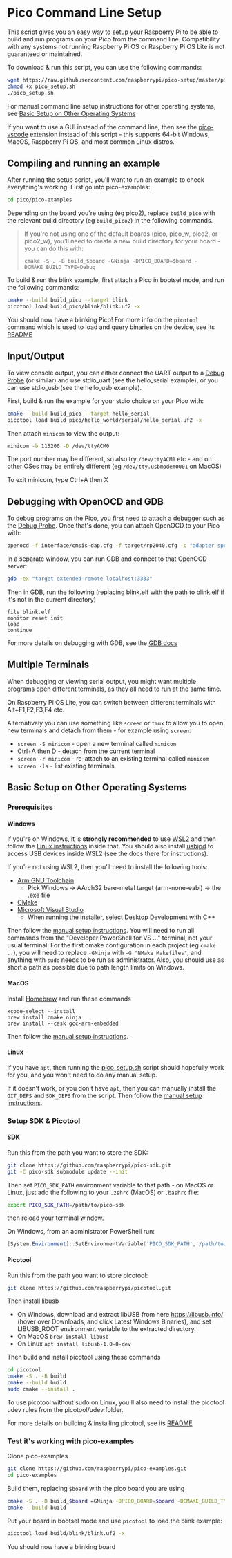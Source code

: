 # Pico Command Line Setup

This script gives you an easy way to setup your Raspberry Pi to be able to build and run programs on your Pico from the command line. Compatibility with any systems not running Raspberry Pi OS or Raspberry Pi OS Lite is not guaranteed or maintained.

To download & run this script, you can use the following commands:
```bash
wget https://raw.githubusercontent.com/raspberrypi/pico-setup/master/pico_setup.sh
chmod +x pico_setup.sh
./pico_setup.sh
```

For manual command line setup instructions for other operating systems, see [Basic Setup on Other Operating Systems](#basic-setup-on-other-operating-systems)

If you want to use a GUI instead of the command line, then see the [pico-vscode](https://github.com/raspberrypi/pico-vscode) extension instead of this script - this supports 64-bit Windows, MacOS, Raspberry Pi OS, and most common Linux distros.

## Compiling and running an example

After running the setup script, you'll want to run an example to check everything's working. First go into pico-examples:
```bash
cd pico/pico-examples
```

Depending on the board you're using (eg pico2), replace `build_pico` with the relevant build directory (eg `build_pico2`) in the following commands.

> If you're not using one of the default boards (pico, pico_w, pico2, or pico2_w), you'll need to create a new build directory for your board - you can do this with:
> ```
> cmake -S . -B build_$board -GNinja -DPICO_BOARD=$board -DCMAKE_BUILD_TYPE=Debug
> ```

To build & run the blink example, first attach a Pico in bootsel mode, and run the following commands:
```bash
cmake --build build_pico --target blink
picotool load build_pico/blink/blink.uf2 -x
```
You should now have a blinking Pico! For more info on the `picotool` command which is used to load and query binaries on the device, see its [README](https://github.com/raspberrypi/picotool?tab=readme-ov-file#readme)

## Input/Output

To view console output, you can either connect the UART output to a [Debug Probe](https://www.raspberrypi.com/documentation/microcontrollers/debug-probe.html#getting-started) (or similar) and use stdio_uart (see the hello_serial example), or you can use stdio_usb (see the hello_usb example).

First, build & run the example for your stdio choice on your Pico with:
```bash
cmake --build build_pico --target hello_serial
picotool load build_pico/hello_world/serial/hello_serial.uf2 -x
```

Then attach `minicom` to view the output:
```bash
minicom -b 115200 -D /dev/ttyACM0
```
The port number may be different, so also try `/dev/ttyACM1` etc - and on other OSes may be entirely different (eg `/dev/tty.usbmodem0001` on MacOS)

To exit minicom, type Ctrl+A then X

## Debugging with OpenOCD and GDB

To debug programs on the Pico, you first need to attach a debugger such as the [Debug Probe](https://www.raspberrypi.com/documentation/microcontrollers/debug-probe.html#getting-started). Once that's done, you can attach OpenOCD to your Pico with:
```bash
openocd -f interface/cmsis-dap.cfg -f target/rp2040.cfg -c "adapter speed 5000"
```

In a separate window, you can run GDB and connect to that OpenOCD server:
```bash
gdb -ex "target extended-remote localhost:3333"
```

Then in GDB, run the following (replacing blink.elf with the path to blink.elf if it's not in the current directory)
```console
file blink.elf
monitor reset init
load
continue
```

For more details on debugging with GDB, see the [GDB docs](https://sourceware.org/gdb/current/onlinedocs/gdb.html/)

## Multiple Terminals

When debugging or viewing serial output, you might want multiple programs open different terminals, as they all need to run at the same time.

On Raspberry Pi OS Lite, you can switch between different terminals with Alt+F1,F2,F3,F4 etc.

Alternatively you can use something like `screen` or `tmux` to allow you to open new terminals and detach from them - for example using `screen`:
* `screen -S minicom` - open a new terminal called `minicom`
* Ctrl+A then D - detach from the current terminal
* `screen -r minicom` - re-attach to an existing terminal called `minicom`
* `screen -ls` - list existing terminals

## Basic Setup on Other Operating Systems

### Prerequisites
#### Windows

If you're on Windows, it is **strongly recommended** to use [WSL2](https://learn.microsoft.com/en-us/windows/wsl/install) and then follow the [Linux instructions](#linux) inside that. You should also install [usbipd](https://github.com/dorssel/usbipd-win) to access USB devices inside WSL2 (see the docs there for instructions).

If you're not using WSL2, then you'll need to install the following tools:
* [Arm GNU Toolchain](https://developer.arm.com/downloads/-/arm-gnu-toolchain-downloads)
    * Pick Windows -> AArch32 bare-metal target (arm-none-eabi) -> the .exe file
* [CMake](https://cmake.org/download/)
* [Microsoft Visual Studio](https://visualstudio.microsoft.com/downloads/)
    * When running the installer, select Desktop Development with C++

Then follow the [manual setup instructions](#setup-sdk--picotool). You will need to run all commands from the "Developer PowerShell for VS ..." terminal, not your usual terminal. For the first cmake configuration in each project (eg `cmake ..`), you will need to replace `-GNinja` with `-G "NMake Makefiles"`, and anything with `sudo` needs to be run as administrator. Also, you should use as short a path as possible due to path length limits on Windows.

#### MacOS

Install [Homebrew](https://brew.sh/) and run these commands
```
xcode-select --install
brew install cmake ninja
brew install --cask gcc-arm-embedded
```

Then follow the [manual setup instructions](#setup-sdk--picotool).

#### Linux

If you have `apt`, then running the [pico_setup.sh](./pico_setup.sh) script should hopefully work for you, and you won't need to do any manual setup.

If it doesn't work, or you don't have `apt`, then you can manually install the `GIT_DEPS` and `SDK_DEPS` from the script. Then follow the [manual setup instructions](#setup-sdk--picotool).

### Setup SDK & Picotool

#### SDK
Run this from the path you want to store the SDK:
```bash
git clone https://github.com/raspberrypi/pico-sdk.git
git -C pico-sdk submodule update --init
```

Then set `PICO_SDK_PATH` environment variable to that path - on MacOS or Linux, just add the following to your `.zshrc` (MacOS) or `.bashrc` file:
```bash
export PICO_SDK_PATH=/path/to/pico-sdk
```
then reload your terminal window.

On Windows, from an administrator PowerShell run:
```powershell
[System.Environment]::SetEnvironmentVariable('PICO_SDK_PATH','/path/to/pico-sdk', 'Machine')
```

#### Picotool
Run this from the path you want to store picotool:
```bash
git clone https://github.com/raspberrypi/picotool.git
```

Then install libusb
* On Windows, download and extract libUSB from here https://libusb.info/ (hover over Downloads, and click Latest Windows Binaries), and set LIBUSB_ROOT environment variable to the extracted directory.
* On MacOS `brew install libusb`
* On Linux `apt install libusb-1.0-0-dev`

Then build and install picotool using these commands
```bash
cd picotool
cmake -S . -B build
cmake --build build
sudo cmake --install .
```

To use picotool without sudo on Linux, you'll also need to install the picotool udev rules from the picotool/udev folder.

For more details on building & installing picotool, see its [README](https://github.com/raspberrypi/picotool?tab=readme-ov-file#readme)

### Test it's working with pico-examples
Clone pico-examples
```bash
git clone https://github.com/raspberrypi/pico-examples.git
cd pico-examples
```

Build them, replacing `$board` with the pico board you are using
```bash
cmake -S . -B build_$board =GNinja -DPICO_BOARD=$board -DCMAKE_BUILD_TYPE=Debug
cmake --build build
```

Put your board in bootsel mode and use `picotool` to load the blink example:
```bash
picotool load build/blink/blink.uf2 -x
```
You should now have a blinking board
